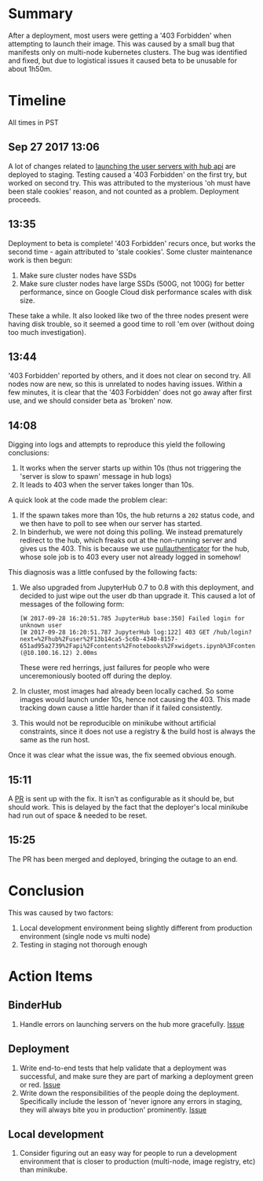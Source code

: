 # Summary

After a deployment, most users were getting a '403 Forbidden' when attempting to
launch their image. This was caused by a small bug that manifests only on
multi-node kubernetes clusters. The bug was identified and fixed, but due to
logistical issues it caused beta to be unusable for about 1h50m.

# Timeline

All times in PST

## Sep 27 2017 13:06

A lot of changes related to
[launching the user servers with hub api](https://github.com/jupyterhub/binderhub/issues/94)
are deployed to staging. Testing caused a '403 Forbidden' on the first try, but
worked on second try. This was attributed to the mysterious 'oh must have been
stale cookies' reason, and not counted as a problem. Deployment proceeds.

## 13:35

Deployment to beta is complete! '403 Forbidden' recurs once, but works the
second time - again attributed to 'stale cookies'. Some cluster maintenance work
is then begun:

1. Make sure cluster nodes have SSDs
2. Make sure cluster nodes have large SSDs (500G, not 100G) for better
   performance, since on Google Cloud disk performance scales with disk size.

These take a while. It also looked like two of the three nodes present were
having disk trouble, so it seemed a good time to roll 'em over (without doing
too much investigation).
   
## 13:44

'403 Forbidden' reported by others, and it does not clear on second try. All
nodes now are new, so this is unrelated to nodes having issues. Within a few
minutes, it is clear that the '403 Forbidden' does not go away after first use,
and we should consider beta as 'broken' now.

## 14:08

Digging into logs and attempts to reproduce this yield the following
conclusions:

1. It works when the server starts up within 10s (thus not triggering the
   'server is slow to spawn' message in hub logs)
2. It leads to 403 when the server takes longer than 10s.

A quick look at the code made the problem clear:

1. If the spawn takes more than 10s, the hub returns a `202` status code, and we
   then have to poll to see when our server has started.
2. In binderhub, we were not doing this polling. We instead prematurely redirect
   to the hub, which freaks out at the non-running server and gives us the 403.
   This is because we
   use [nullauthenticator](https://github.com/jupyterhub/nullauthenticator) for
   the hub, whose sole job is to 403 every user not already logged in somehow!

This diagnosis was a little confused by the following facts:

1. We also upgraded from JupyterHub 0.7 to 0.8 with this deployment, and decided
   to just wipe out the user db than upgrade it. This caused a lot of messages
   of the following form:
   
   ```
   [W 2017-09-28 16:20:51.785 JupyterHub base:350] Failed login for unknown user
   [W 2017-09-28 16:20:51.787 JupyterHub log:122] 403 GET /hub/login?next=%2Fhub%2Fuser%2F13b14ca5-5c6b-4340-8157-651ad95a2739%2Fapi%2Fcontents%2Fnotebooks%2Fxwidgets.ipynb%3Fcontent%3D0%26_%3D1506507345627 (@10.100.16.12) 2.00ms
   ```
   
   These were red herrings, just failures for people who were unceremoniously
   booted off during the deploy.
   
2. In cluster, most images had already been locally cached. So some images would
   launch under 10s, hence not causing the 403. This made tracking down cause a
   little harder than if it failed consistently.
   
3. This would not be reproducible on minikube without artificial constraints,
   since it does not use a registry & the build host is always the same as the
   run host.
   
Once it was clear what the issue was, the fix seemed obvious enough.

## 15:11

A [PR](https://github.com/jupyterhub/binderhub/pull/130) is sent up with the
fix. It isn't as configurable as it should be, but should work. This is delayed
by the fact that the deployer's local minikube had run out of space & needed to
be reset.

## 15:25

The PR has been merged and deployed, bringing the outage to an end. 

# Conclusion

This was caused by two factors:

1. Local development environment being slightly different from production
   environment (single node vs multi node)
2. Testing in staging not thorough enough

# Action Items

## BinderHub

1. Handle errors on launching servers on the hub more gracefully. 
   [Issue](https://github.com/jupyterhub/binderhub/issues/131)

## Deployment

1. Write end-to-end tests that help validate that a deployment was successful,
   and make sure they are part of marking a deployment green or red. 
   [Issue](https://github.com/jupyterhub/mybinder.org-deploy/issues/10)
2. Write down the responsibilities of the people doing the deployment.
   Specifically include the lesson of 'never ignore any errors in staging, they
   will always bite you in production' prominently. 
   [Issue](https://github.com/jupyterhub/mybinder.org-deploy/issues/11)
   
## Local development

1. Consider figuring out an easy way for people to run a development environment
   that is closer to production (multi-node, image registry, etc) than minikube.
